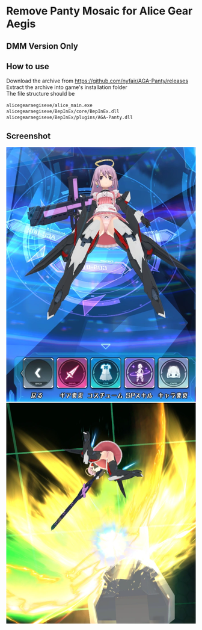 # Remove Panty Mosaic for Alice Gear Aegis
## DMM Version Only
## How to use
Download the archive from https://github.com/nyfair/AGA-Panty/releases  
Extract the archive into game's installation folder  
The file structure should be
```
alicegearaegisexe/alice_main.exe
alicegearaegisexe/BepInEx/core/BepInEx.dll
alicegearaegisexe/BepInEx/plugins/AGA-Panty.dll
```

## Screenshot
![maintenance](image/maintenance.webp)
![battle](image/battle.webp)
